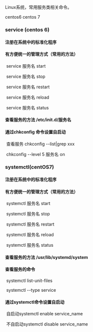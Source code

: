 Linux系统，常用服务类相关命令。

centos6 centos 7



### service (centos 6)

#### 注册在系统中的标准化程序

#### 有方便统一的管理方式（常用的方法）

​	service 服务名 start

​	service 服务名 stop

​	service 服务名 restart

​	service 服务名 reload

​	service 服务名 status

#### 查看服务的方法 /etc/init.d/服务名

#### 通过chkconfig 命令设置自启动

​	查看服务 chkconfig --list|grep xxx

​	chkconfig --level 5 服务名 on



### systemctl(centOS7)

#### 注册在系统中的标准化程序

#### 有方便统一的管理方式（常用的方法）

​	systemctl 服务名 start

​	systemctl 服务名 stop

​	systemctl 服务名 restart

​	systemctl 服务名 reload

​	systemctl 服务名 status

#### 查看服务的方法 /usr/lib/systemd/system

#### 查看服务的命令

​	systemctl list-unit-files

​	systemctl --type service

#### 通过systemctl命令设置自启动

​	自启动systemctl enable service_name

​	不自启动systemctl disable service_name

​	
